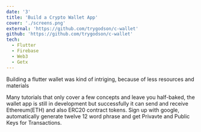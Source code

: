 ```yaml
---
date: '3'
title: 'Build a Crypto Wallet App'
cover: './screens.png'
external: 'https://github.com/trygodson/c-wallet'
github: 'https://github.com/trygodson/c-wallet'
tech:
  - Flutter
  - Firebase
  - Web3
  - Getx
---
```


Building a flutter wallet was kind of intriging, because of less resources and materials

Many tutorials that only cover a few concepts and leave you half-baked, the wallet app is still in development but successfully it can send and receive Ethereum(ETH) and also ERC20 contract tokens. Sign up with google, automatically generate twelve 12 word phrase and get Privavte and Public Keys for Transactions.
